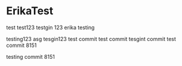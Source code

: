 # ErikaTest

test
test123
testgin 123
erika testing

testing123   asg
tesgin123
test commit
test commit
tesgint commit
test commit 8151

testing commit 8151 
